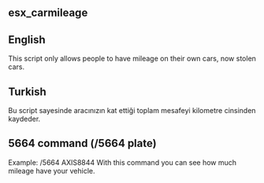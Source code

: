 ## esx_carmileage
## English

This script only allows people to have mileage on their own cars, now stolen cars.

## Turkish

Bu script sayesinde aracınızın kat ettiği toplam mesafeyi kilometre cinsinden kaydeder.

## 5664 command (/5664 plate)
Example: /5664 AXIS8844
With this command you can see how much mileage have your vehicle.
